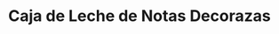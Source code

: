 ---
title: "Caja de Leche de Notas Decorazas"
price: 9800
currency: "COP"
available: true
destacado: false
fecha: 2025-05-27
tags:
  - memo pads
  - kawaii
  - notas decoradas
  - papeleria
measures:
  alto: "8 Cm"
  largo: "7 Cm"
  ancho: "7 Cm"
description: |
  Memo Pads Kawaii con 200 hojas decoradas.  
  Caja de leche decorativa para notas con diseño adorable, perfecta para recordatorios y mensajes.
---